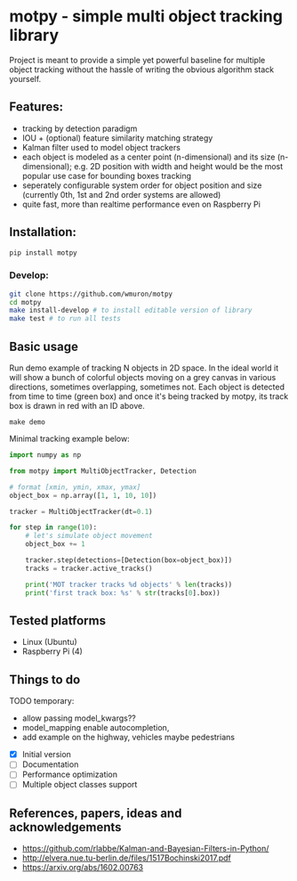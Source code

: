 # motpy - simple multi object tracking library

Project is meant to provide a simple yet powerful baseline for multiple object tracking without the hassle of writing the obvious algorithm stack yourself.

## Features:

- tracking by detection paradigm
- IOU + (optional) feature similarity matching strategy
- Kalman filter used to model object trackers
- each object is modeled as a center point (n-dimensional) and its size (n-dimensional); e.g. 2D position with width and height would be the most popular use case for bounding boxes tracking
- seperately configurable system order for object position and size (currently 0th, 1st and 2nd order systems are allowed)
- quite fast, more than realtime performance even on Raspberry Pi

## Installation:

```bash
pip install motpy
```

### Develop:
```bash
git clone https://github.com/wmuron/motpy
cd motpy 
make install-develop # to install editable version of library
make test # to run all tests
```
## Basic usage

Run demo example of tracking N objects in 2D space. In the ideal world it will show a bunch of colorful objects moving on a grey canvas in various directions, sometimes overlapping, sometimes not. Each object is detected from time to time (green box) and once it's being tracked by motpy, its track box is drawn in red with an ID above.
```
make demo
```

Minimal tracking example below:

```python
import numpy as np

from motpy import MultiObjectTracker, Detection

# format [xmin, ymin, xmax, ymax]
object_box = np.array([1, 1, 10, 10])

tracker = MultiObjectTracker(dt=0.1)

for step in range(10):
    # let's simulate object movement
    object_box += 1

    tracker.step(detections=[Detection(box=object_box)])
    tracks = tracker.active_tracks()

    print('MOT tracker tracks %d objects' % len(tracks))
    print('first track box: %s' % str(tracks[0].box))

```

## Tested platforms
- Linux (Ubuntu)
- Raspberry Pi (4)

## Things to do

TODO temporary:
- allow passing model_kwargs??
- model_mapping enable autocompletion,
- add example on the highway, vehicles maybe pedestrians



- [x] Initial version
- [ ] Documentation
- [ ] Performance optimization
- [ ] Multiple object classes support

## References, papers, ideas and acknowledgements
- https://github.com/rlabbe/Kalman-and-Bayesian-Filters-in-Python/
- http://elvera.nue.tu-berlin.de/files/1517Bochinski2017.pdf
- https://arxiv.org/abs/1602.00763